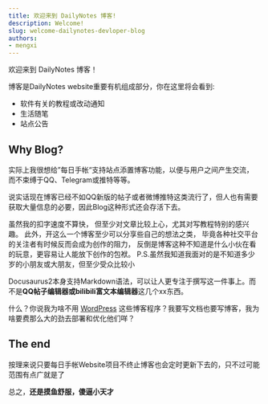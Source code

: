 ```yaml
---
title: 欢迎来到 DailyNotes 博客!
description: Welcome!
slug: welcome-dailynotes-devloper-blog
authors:
- mengxi
---
```


欢迎来到 DailyNotes 博客！

博客是DailyNotes website重要有机组成部分，你在这里将会看到:

- 软件有关的教程或改动通知
- 生活随笔
- 站点公告

<!--truncate-->

## Why Blog?

实际上我很想给”每日手帐“支持站点添置博客功能，以便与用户之间产生交流，
而不束缚于QQ、Telegram或推特等等。

说实话现在博客已经不如QQ新版的帖子或者微博推特这类流行了，但人也有需要获取大量信息的必要，因此Blog这种形式还会存活下去。

虽然我的扣字速度不算快， 但至少对文章比较上心，尤其对写教程特别的感兴趣。
此外，开这么一个博客至少可以分享些自己的想法之类，
毕竟各种社交平台的关注者有时候反而会成为创作的阻力，
反倒是博客这种不知道是什么小伙在看的玩意，更容易让人能放下创作的包袱。
P.S.虽然我知道我面对的是不知道多少岁的小朋友或大朋友，但至少受众比较小

Docusaurus2本身支持Markdown语法，可以让人更专注于撰写这一件事上。而不是**QQ帖子编辑器或bilibili富文本编辑器**这几个xx东西。

什么？你说我为啥不用 [WordPress](https://www.wordpress.org) 这些博客程序？我要写文档也要写博客，我为啥要费那么大的劲去部署和优化他们咩？

## The end

按理来说只要每日手帐Website项目不终止博客也会定时更新下去的，只不过可能范围有点广就是了

总之，**还是摸鱼舒服，傻逼小天才**